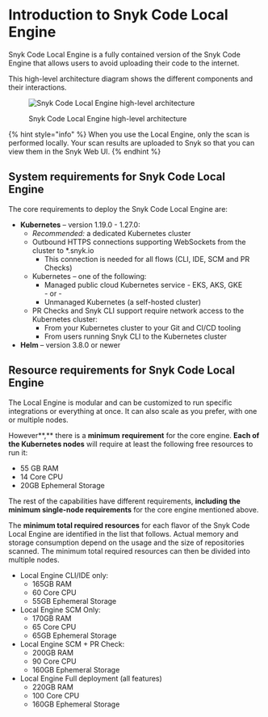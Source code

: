# Introduction to Snyk Code Local Engine

Snyk Code Local Engine is a fully contained version of the Snyk Code Engine that allows users to avoid uploading their code to the internet.

This high-level architecture diagram shows the different components and their interactions.

<figure><img src="../../../.gitbook/assets/Screen Shot 2021-11-11 at 2.36.41 PM.png" alt="Snyk Code Local Engine high-level architecture"><figcaption><p>Snyk Code Local Engine high-level architecture</p></figcaption></figure>

{% hint style="info" %}
When you use the Local Engine, only the scan is performed locally. Your scan results are uploaded to Snyk so that you can view them in the Snyk Web UI.
{% endhint %}

## System requirements for Snyk Code Local Engine

The core requirements to deploy the Snyk Code Local Engine are:

* **Kubernetes** – version 1.19.0 - 1.27.0:
  * _Recommended:_ a dedicated Kubernetes cluster
  * Outbound HTTPS connections supporting WebSockets from the cluster to \*.snyk.io
    * This connection is needed for all flows (CLI, IDE, SCM and PR Checks)
  * Kubernetes – one of the following:
    * Managed public cloud Kubernetes service - EKS, AKS, GKE\
      \- or -
    * Unmanaged Kubernetes (a self-hosted cluster)
  * PR Checks and Snyk CLI support require network access to the Kubernetes cluster:
    * From your Kubernetes cluster to your Git and CI/CD tooling
    * From users running Snyk CLI to the Kubernetes cluster
* **Helm** – version 3.8.0 or newer

## Resource requirements for Snyk Code Local Engine

The Local Engine is modular and can be customized to run specific integrations or everything at once. It can also scale as you prefer, with one or multiple nodes.

However**,** there is a **minimum** **requirement** for the core engine. **Each of the Kubernetes nodes** will require at least the following free resources to run it:

* 55 GB RAM
* 14 Core CPU
* 20GB Ephemeral Storage

The rest of the capabilities have different requirements, **including** **the minimum single-node requirements** for the core engine mentioned above.

The **minimum total required resources** for each flavor of the Snyk Code Local Engine are identified in the list that follows. Actual memory and storage consumption depend on the usage and the size of repositories scanned. The minimum total required resources can then be divided into multiple nodes.

* Local Engine CLI/IDE only:
  * 165GB RAM
  * 60 Core CPU
  * 55GB Ephemeral Storage
* Local Engine SCM Only:
  * 170GB RAM
  * 65 Core CPU
  * 65GB Ephemeral Storage
* Local Engine SCM + PR Check:
  * 200GB RAM
  * 90 Core CPU
  * 160GB Ephemeral Storage
* Local Engine Full deployment (all features)
  * 220GB RAM
  * 100 Core CPU
  * 160GB Ephemeral Storage
